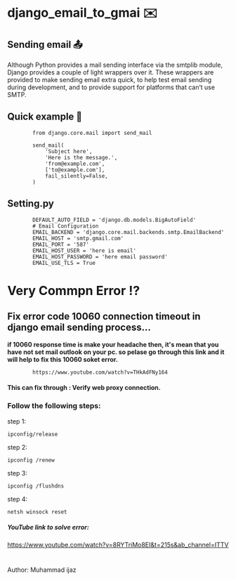 # django_email_to_gmai :envelope:

## Sending email :outbox_tray:
Although Python provides a mail sending interface via the smtplib module, Django provides a couple of light wrappers over it. These wrappers are provided to make sending email extra quick, to help test email sending during development, and to provide support for platforms that can’t use SMTP.



## Quick example :truck:

            from django.core.mail import send_mail

            send_mail(
                'Subject here',
                'Here is the message.',
                'from@example.com',
                ['to@example.com'],
                fail_silently=False,
            )
            
## Setting.py
            
            DEFAULT_AUTO_FIELD = 'django.db.models.BigAutoField'
            # Email Configuration
            EMAIL_BACKEND = 'django.core.mail.backends.smtp.EmailBackend'
            EMAIL_HOST = 'smtp.gmail.com'
            EMAIL_PORT = '587'
            EMAIL_HOST_USER = 'here is email'
            EMAIL_HOST_PASSWORD = 'here email password'
            EMAIL_USE_TLS = True

# Very Commpn Error :interrobang:

## Fix error code 10060 connection timeout in django email sending process... 

<strong>
<b>
if 10060 response time is make your headache then, it's mean that you have not set mail outlook on your pc. so pelase go through this link and it will help to fix this 10060 soket error. </b>
</strong>



            
            https://www.youtube.com/watch?v=THkAdFNy164

#### This can fix through : Verify web proxy connection.

### Follow the following steps: 
step 1:

    ipconfig/release

step 2:

    ipconfig /renew

step 3:

    ipconfig /flushdns
  
step 4:

    netsh winsock reset


##### YouTube link to solve error:
https://www.youtube.com/watch?v=8RYTriMo8EI&t=215s&ab_channel=ITTV

#
Author: Muhammad ijaz 





